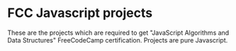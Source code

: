 # FCC Javascript projects
These are the projects which are required to get "JavaScript Algorithms and Data Structures" FreeCodeCamp certification.
Projects are pure Javascript. 
